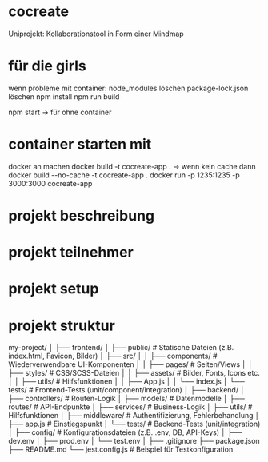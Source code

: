 # cocreate
Uniprojekt: Kollaborationstool in Form einer Mindmap

# für die girls
wenn probleme mit container:
node_modules löschen
package-lock.json löschen
npm install
npm run build

npm start ->  für ohne container

# container starten mit 
docker an machen
docker build -t cocreate-app .   -> wenn kein cache dann docker build --no-cache -t cocreate-app .
docker run -p 1235:1235 -p 3000:3000 cocreate-app


# projekt beschreibung


# projekt teilnehmer


# projekt setup


# projekt struktur
my-project/
│
├── frontend/
│   ├── public/               # Statische Dateien (z.B. index.html, Favicon, Bilder)
│   ├── src/
│   │   ├── components/       # Wiederverwendbare UI-Komponenten
│   │   ├── pages/            # Seiten/Views
│   │   ├── styles/           # CSS/SCSS-Dateien
│   │   ├── assets/           # Bilder, Fonts, Icons etc.
│   │   ├── utils/            # Hilfsfunktionen
│   │   ├── App.js
│   │   └── index.js
│   └── tests/                # Frontend-Tests (unit/component/integration)
│
├── backend/
│   ├── controllers/          # Routen-Logik
│   ├── models/               # Datenmodelle
│   ├── routes/               # API-Endpunkte
│   ├── services/             # Business-Logik
│   ├── utils/                # Hilfsfunktionen
│   ├── middleware/           # Authentifizierung, Fehlerbehandlung
│   ├── app.js                # Einstiegspunkt
│   └── tests/                # Backend-Tests (unit/integration)
│
├── config/                   # Konfigurationsdateien (z.B. .env, DB, API-Keys)
│   ├── dev.env
│   ├── prod.env
│   └── test.env
│
├── .gitignore
├── package.json
├── README.md
└── jest.config.js            # Beispiel für Testkonfiguration


